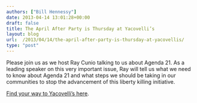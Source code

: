 ```yaml
---
authors: ["Bill Hennessy"]
date: 2013-04-14 13:01:28+00:00
draft: false
title: The April After Party is Thursday at Yacovelli’s
layout: blog
url:  /2013/04/14/the-april-after-party-is-thursday-at-yacovellis/
type: "post"
---
```


Please join us as we host Ray Cunio talking to us about Agenda 21. As a leading speaker on this very important issue, Ray will tell us what we need to know about Agenda 21 and what steps we should be taking in our communities to stop the advancement of this liberty killing initiative.

[Find your way to Yacovelli’s here](https://www.facebook.com/pages/Yacovellis-Restaurant-Banquet-Center/109034831050?id=109034831050&sk=page_map).
